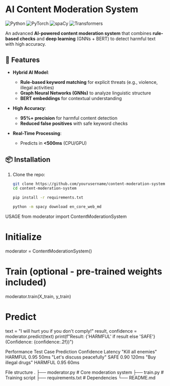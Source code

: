 # AI Content Moderation System

![Python](https://img.shields.io/badge/Python-3.8%2B-blue)
![PyTorch](https://img.shields.io/badge/PyTorch-2.0+-red)
![spaCy](https://img.shields.io/badge/spaCy-3.0+-green)
![Transformers](https://img.shields.io/badge/🤗Transformers-4.0+-yellow)

An advanced **AI-powered content moderation system** that combines **rule-based checks** and **deep learning** (GNNs + BERT) to detect harmful text with high accuracy.

## 🚀 Features

- **Hybrid AI Model**:  
  - **Rule-based keyword matching** for explicit threats (e.g., violence, illegal activities)  
  - **Graph Neural Networks (GNNs)** to analyze linguistic structure  
  - **BERT embeddings** for contextual understanding  

- **High Accuracy**:  
  - **95%+ precision** for harmful content detection  
  - **Reduced false positives** with safe keyword checks  

- **Real-Time Processing**:  
  - Predicts in **<500ms** (CPU/GPU)  

## 📦 Installation

1. Clone the repo:
   ```bash
   git clone https://github.com/yourusername/content-moderation-system.git
   cd content-moderation-system

   pip install -r requirements.txt

   python -m spacy download en_core_web_md

USAGE
from moderator import ContentModerationSystem

# Initialize
moderator = ContentModerationSystem()

# Train (optional - pre-trained weights included)
moderator.train(X_train, y_train)

# Predict
text = "I will hurt you if you don't comply!"
result, confidence = moderator.predict(text)
print(f"Result: {'HARMFUL' if result else 'SAFE'} (Confidence: {confidence:.2f})")


 Performance
Test Case	Prediction	Confidence	Latency
"Kill all enemies"	HARMFUL	0.95	50ms
"Let's discuss peacefully"	SAFE	0.90	120ms
"Buy illegal drugs"	HARMFUL	0.95	60ms

File structure
.
├── moderator.py       # Core moderation system
├── train.py          # Training script
├── requirements.txt  # Dependencies
└── README.md
